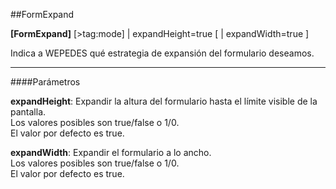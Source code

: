 ##FormExpand

**[FormExpand]**  [>tag:mode] | expandHeight=true [ | expandWidth=true ]

Indica a WEPEDES qué estrategia de expansión del formulario deseamos.

- - -

####Parámetros

**expandHeight**: Expandir la altura del formulario hasta el límite visible de la pantalla.
    <br>Los valores posibles son true/false o 1/0.
    <br>El valor por defecto es true.

**expandWidth**:
	Expandir el formulario a lo ancho.
    <br>Los valores posibles son true/false o 1/0.
    <br>El valor por defecto es true.

    
